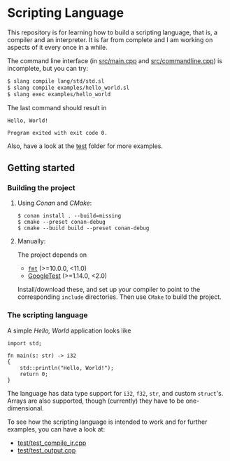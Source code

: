 # Scripting Language

This repository is for learning how to build a scripting language, that is, a compiler
and an interpreter. It is far from complete and I am working on aspects of it every once
in a while.

The command line interface (in [src/main.cpp](src/main.cpp) and [src/commandline.cpp](src/commandline.cpp)) 
is incomplete, but you can try:
```bash
$ slang compile lang/std/std.sl
$ slang compile examples/hello_world.sl
$ slang exec examples/hello_world
```
The last command should result in
```
Hello, World!

Program exited with exit code 0.
```
Also, have a look at the [test](test) folder for more examples.

## Getting started

### Building the project

1. Using _Conan_ and _CMake_:
    ```
    $ conan install . --build=missing
    $ cmake --preset conan-debug
    $ cmake --build build --preset conan-debug
    ```
2. Manually:

    The project depends on
    - [`fmt`](https://github.com/fmtlib/fmt) (>=10.0.0, <11.0)
    - [GoogleTest](https://github.com/google/googletest) (>=1.14.0, <2.0)

    Install/download these, and set up your compiler to point to the corresponding `include` directories.
    Then use `CMake` to build the project.

### The scripting language

A simple _Hello, World_ application looks like
```
import std;

fn main(s: str) -> i32
{
    std::println("Hello, World!");
    return 0;
}
```

The language has data type support for `i32`, `f32`, `str`, and custom `struct`'s. Arrays are also supported,
though (currently) they have to be one-dimensional.

To see how the scripting language is intended to work and for further examples, you can have a look at:
- [test/test_compile_ir.cpp](test/test_compile_ir.cpp)
- [test/test_output.cpp](test/test_output.cpp)


